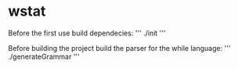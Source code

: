 # wstat

Before the first use build dependecies:
'''
./init
'''

Before building the project build the parser for the while language:
'''
./generateGrammar
'''